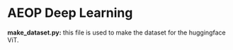 AEOP Deep Learning
==================

__make_dataset.py:__ this file is used to make the dataset for the huggingface ViT.